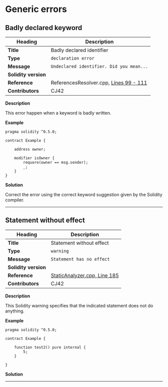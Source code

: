 # Generic errors

## Badly declared keyword

|Heading|Description|
|-|-|
|**Title**|Badly declared identifier|
|**Type**|`declaration error`|
|**Message**|```Undeclared identifier. Did you mean...```|
|**Solidity version**||
|**Reference**|ReferencesResolver.cpp, [Lines 99 - 111](https://github.com/ethereum/solidity/blob/f05805c955f73fd2ea1d14dc9edf14b472631b17/libsolidity/analysis/ReferencesResolver.cpp#L99-L111)|
|**Contributors**|CJ42|


**Description**

This error happen when a keyword is badly written.

**Example**

```solidity
pragma solidity ^0.5.0;

contract Example {
    
    address owner;
    
    modifier isOwner {
        requore(owner == msg.sender);
        _;
    }
}
```

**Solution**

Correct the error using the correct keyword suggestion given by the Solidity compiler.

---

## Statement without effect

|Heading|Description|
|-|-|
|**Title**|Statement without effect|
|**Type**|`warning`|
|**Message**|```Statement has no effect```|
|**Solidity version**||
|**Reference**|[StaticAnalyzer.cpp, Line 185](https://github.com/ethereum/solidity/blob/1cc8475309dd1ae36436b0a5cb2285de0e679a35/libsolidity/analysis/StaticAnalyzer.cpp#L185)|
|**Contributors**|CJ42|


**Description**

This Solidity warning specifies that the indicated statement does not do anything.

**Example**

```solidity
pragma solidity ^0.5.0;

contract Example {
    
    function test2() pure internal {
        5;
    }
    
}
```

**Solution**


---


